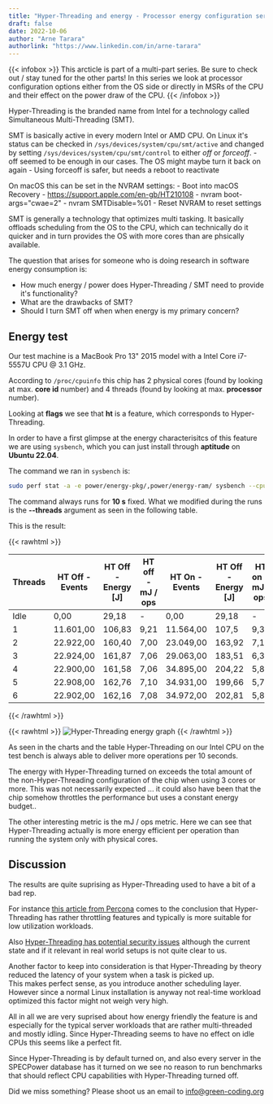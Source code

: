 ```yaml
---
title: "Hyper-Threading and energy - Processor energy configuration series - Part 1"
draft: false
date: 2022-10-06
author: "Arne Tarara"
authorlink: "https://www.linkedin.com/in/arne-tarara"
---
```


{{< infobox >}}
    This arcticle is part of a multi-part series. Be sure to check out / stay tuned for the other parts!
    In this series we look at processor configuration options either from the OS side or directly
    in MSRs of the CPU and their effect on the power draw of the CPU.
{{< /infobox >}}

Hyper-Threading is the branded name from Intel for a technology called Simultaneous Multi-Threading (SMT).

SMT is basically active in every modern Intel or AMD CPU.
On Linux it's status can be checked in `/sys/devices/system/cpu/smt/active` and changed
by setting `/sys/devices/system/cpu/smt/control` to either *off* or *forceoff*.
    - off seemed to be enough in our cases. The OS might maybe turn it back on again
    - Using forceoff is safer, but needs a reboot to reactivate

On macOS this can be set in the NVRAM settings:
    - Boot into macOS Recovery
    - https://support.apple.com/en-gb/HT210108
    - nvram boot-args="cwae=2"
    - nvram SMTDisable=%01
    - Reset NVRAM to reset settings

SMT is generally a technology that optimizes multi tasking.
It basically offloads scheduling from the OS to the CPU, which can technically do
it quicker and in turn provides the OS with more cores than are phsically available.

The question that arises for someone who is doing research in software energy consumption is:
- How much energy / power does Hyper-Threading / SMT need to provide it's functionality?
- What are the drawbacks of SMT?
- Should I turn SMT off when when energy is my primary concern?

## Energy test



Our test machine is a MacBook Pro 13" 2015 model with a Intel Core i7-5557U CPU @ 3.1 GHz.

According to `/proc/cpuinfo` this chip has 2 physical cores (found by looking at max. **core id** number) and 4 threads
(found by looking at max. **processor** number).

Looking at **flags** we see that **ht** is a feature, which corresponds to Hyper-Threading.

In order to have a first glimpse at the energy characterisitcs of this feature we are using 
`sysbench`, which you can just install through **aptitude** on **Ubuntu 22.04**.

The command we ran in `sysbench` is:

```bash
sudo perf stat -a -e power/energy-pkg/,power/energy-ram/ sysbench --cpu-max-prime=10000 --threads=X --test=cpu run
```

The command always runs for **10 s** fixed. What we modified during the runs is the **--threads** argument
as seen in the following table.

This is the result:

{{< rawhtml >}}

<table class="ui sortable celled striped table">
<thead><tr><th title="Field #1">Threads</th>
<th title="Field #2">HT Off - Events</th>
<th title="Field #3">HT Off - Energy [J]</th>
<th title="Field #4">HT off - mJ / ops</th>
<th title="Field #5">HT On - Events</th>
<th title="Field #6">HT Off - Energy [J]</th>
<th title="Field #7">HT on - mJ / ops</th>
</tr></thead>
<tbody><tr>
<td>Idle</td>
<td>0,00</td>
<td>29,18</td>
<td>-</td>
<td>0,00</td>
<td>29,18</td>
<td>-</td>
</tr>
<tr>
<td>1</td>
<td>11.601,00</td>
<td>106,83</td>
<td>9,21</td>
<td>11.564,00</td>
<td>107,5</td>
<td>9,30</td>
</tr>
<tr>
<td>2</td>
<td>22.922,00</td>
<td>160,40</td>
<td>7,00</td>
<td>23.049,00</td>
<td>163,92</td>
<td>7,11</td>
</tr>
<tr>
<td>3</td>
<td>22.924,00</td>
<td>161,87</td>
<td>7,06</td>
<td>29.063,00</td>
<td>183,51</td>
<td>6,31</td>
</tr>
<tr>
<td>4</td>
<td>22.900,00</td>
<td>161,58</td>
<td>7,06</td>
<td>34.895,00</td>
<td>204,22</td>
<td>5,85</td>
</tr>
<tr>
<td>5</td>
<td>22.908,00</td>
<td>162,76</td>
<td>7,10</td>
<td>34.931,00</td>
<td>199,66</td>
<td>5,72</td>
</tr>
<tr>
<td>6</td>
<td>22.902,00</td>
<td>162,16</td>
<td>7,08</td>
<td>34.972,00</td>
<td>202,81</td>
<td>5,80</td>
</tr>
</tbody></table>
{{< /rawhtml >}}

{{< rawhtml >}}
<img class="ui huge rounded bordered image" src="/img/blog/hyper-threading-energy-graph.webp" alt="Hyper-Threading energy graph" loading="lazy">
{{< /rawhtml >}}


As seen in the charts and the table Hyper-Threading on our Intel CPU on the test bench
is always able to deliver more operations per 10 seconds.

The energy with Hyper-Threading turned on exceeds the total amount of the non-Hyper-Threading configuration
of the chip when using 3 cores or more.
This was not necessarily expected ... it could also have been that the chip somehow throttles the performance
but uses a constant energy budget..

The other interesting metric is the mJ / ops metric. Here we can see that Hyper-Threading 
actually is more energy efficient per operation than running the system
only with physical cores.


## Discussion
The results are quite suprising as Hyper-Threading used to have a bit of a bad rep.

For instance [this article from Percona](https://www.percona.com/blog/2015/01/15/hyper-threading-double-cpu-throughput/) comes to the conclusion that Hyper-Threading has rather 
throttling features and typically is more suitable for low utilization workloads.

Also [Hyper-Threading has potential security issues](https://www.theregister.com/2019/10/29/intel_disable_hyper_threading_linux_kernel_maintainer/) although the current state 
and if it relevant in real world setups is not quite clear to us.

Another factor to keep into consideration is that Hyper-Threading by theory reduced the
latency of your system when a task is picked up.\
This makes perfect sense, as you introduce another scheduling layer.\
However since a normal Linux installation is anyway not real-time workload optimized 
this factor might not weigh very high.

All in all we are very suprised about how energy friendly the feature is and especially
for the typical server workloads that are rather multi-threaded and mostly idling.
Since Hyper-Threading seems to have no effect on idle CPUs this seems like a perfect fit.

Since Hyper-Threading is by default turned on, and also every server in the SPECPower database
has it turned on we see no reason to run benchmarks that should reflect CPU capabilities with 
Hyper-Threading turned off.

Did we miss something? Please shoot us an email to [info@green-coding.org](mailto:info@green-coding.org)